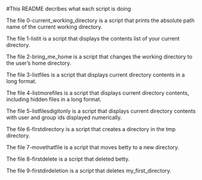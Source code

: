 #This README decribes what each script is doing

The file 0-current_working_directory is a script that prints the absolute path name of the current working directory.

The file 1-listit is a script that displays the contents list of your current directory.

The file 2-bring_me_home is a script that changes the working directory to the user’s home directory.

The file 3-listfiles is a script that displays current directory contents in a long format.

The file 4-listmorefiles is a script that displays current directory contents, including hidden files in a long format.

The file 5-listfilesdigitonly is a script that displays current directory contents with user and group ids displayed numerically.

The file 6-firstdirectory is a script that creates a directory in the tmp directory.

The file 7-movethatfile is a script that moves betty to a new directory.

The file 8-firstdelete is a script that deleted betty.

The file 9-firstdirdeletion is a script that deletes my_first_directory.
